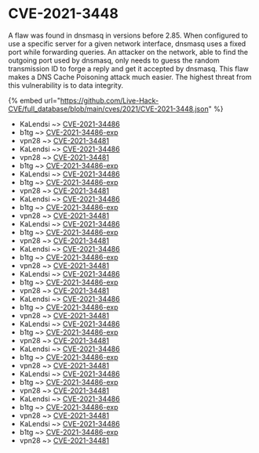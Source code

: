 # CVE-2021-3448

A flaw was found in dnsmasq in versions before 2.85. When configured to use a specific server for a given network interface, dnsmasq uses a fixed port while forwarding queries. An attacker on the network, able to find the outgoing port used by dnsmasq, only needs to guess the random transmission ID to forge a reply and get it accepted by dnsmasq. This flaw makes a DNS Cache Poisoning attack much easier. The highest threat from this vulnerability is to data integrity.

{% embed url="https://github.com/Live-Hack-CVE/full_database/blob/main/cves/2021/CVE-2021-3448.json" %}


* KaLendsi ~> [CVE-2021-34486](https://www.alice-snow.ru/2021/database/cve-2021-3448/cve-2021-34486-kalendsi)
* b1tg ~> [CVE-2021-34486-exp](https://www.alice-snow.ru/2021/database/cve-2021-3448/cve-2021-34486-exp-b1tg)
* vpn28 ~> [CVE-2021-34481](https://www.alice-snow.ru/2021/database/cve-2021-3448/cve-2021-34481-vpn28)
* KaLendsi ~> [CVE-2021-34486](https://www.alice-snow.ru/2021/database/cve-2021-3448/cve-2021-34486-kalendsi)
* vpn28 ~> [CVE-2021-34481](https://www.alice-snow.ru/2021/database/cve-2021-3448/cve-2021-34481-vpn28)
* b1tg ~> [CVE-2021-34486-exp](https://www.alice-snow.ru/2021/database/cve-2021-3448/cve-2021-34486-exp-b1tg)
* KaLendsi ~> [CVE-2021-34486](https://www.alice-snow.ru/2021/database/cve-2021-3448/cve-2021-34486-kalendsi)
* b1tg ~> [CVE-2021-34486-exp](https://www.alice-snow.ru/2021/database/cve-2021-3448/cve-2021-34486-exp-b1tg)
* vpn28 ~> [CVE-2021-34481](https://www.alice-snow.ru/2021/database/cve-2021-3448/cve-2021-34481-vpn28)
* KaLendsi ~> [CVE-2021-34486](https://www.alice-snow.ru/2021/database/cve-2021-3448/cve-2021-34486-kalendsi)
* b1tg ~> [CVE-2021-34486-exp](https://www.alice-snow.ru/2021/database/cve-2021-3448/cve-2021-34486-exp-b1tg)
* vpn28 ~> [CVE-2021-34481](https://www.alice-snow.ru/2021/database/cve-2021-3448/cve-2021-34481-vpn28)
* KaLendsi ~> [CVE-2021-34486](https://www.alice-snow.ru/2021/database/cve-2021-3448/cve-2021-34486-kalendsi)
* b1tg ~> [CVE-2021-34486-exp](https://www.alice-snow.ru/2021/database/cve-2021-3448/cve-2021-34486-exp-b1tg)
* vpn28 ~> [CVE-2021-34481](https://www.alice-snow.ru/2021/database/cve-2021-3448/cve-2021-34481-vpn28)
* KaLendsi ~> [CVE-2021-34486](https://www.alice-snow.ru/2021/database/cve-2021-3448/cve-2021-34486-kalendsi)
* b1tg ~> [CVE-2021-34486-exp](https://www.alice-snow.ru/2021/database/cve-2021-3448/cve-2021-34486-exp-b1tg)
* vpn28 ~> [CVE-2021-34481](https://www.alice-snow.ru/2021/database/cve-2021-3448/cve-2021-34481-vpn28)
* KaLendsi ~> [CVE-2021-34486](https://www.alice-snow.ru/2021/database/cve-2021-3448/cve-2021-34486-kalendsi)
* b1tg ~> [CVE-2021-34486-exp](https://www.alice-snow.ru/2021/database/cve-2021-3448/cve-2021-34486-exp-b1tg)
* vpn28 ~> [CVE-2021-34481](https://www.alice-snow.ru/2021/database/cve-2021-3448/cve-2021-34481-vpn28)
* KaLendsi ~> [CVE-2021-34486](https://www.alice-snow.ru/2021/database/cve-2021-3448/cve-2021-34486-kalendsi)
* b1tg ~> [CVE-2021-34486-exp](https://www.alice-snow.ru/2021/database/cve-2021-3448/cve-2021-34486-exp-b1tg)
* vpn28 ~> [CVE-2021-34481](https://www.alice-snow.ru/2021/database/cve-2021-3448/cve-2021-34481-vpn28)
* KaLendsi ~> [CVE-2021-34486](https://www.alice-snow.ru/2021/database/cve-2021-3448/cve-2021-34486-kalendsi)
* b1tg ~> [CVE-2021-34486-exp](https://www.alice-snow.ru/2021/database/cve-2021-3448/cve-2021-34486-exp-b1tg)
* vpn28 ~> [CVE-2021-34481](https://www.alice-snow.ru/2021/database/cve-2021-3448/cve-2021-34481-vpn28)
* KaLendsi ~> [CVE-2021-34486](https://www.alice-snow.ru/2021/database/cve-2021-3448/cve-2021-34486-kalendsi)
* b1tg ~> [CVE-2021-34486-exp](https://www.alice-snow.ru/2021/database/cve-2021-3448/cve-2021-34486-exp-b1tg)
* vpn28 ~> [CVE-2021-34481](https://www.alice-snow.ru/2021/database/cve-2021-3448/cve-2021-34481-vpn28)
* KaLendsi ~> [CVE-2021-34486](https://www.alice-snow.ru/2021/database/cve-2021-3448/cve-2021-34486-kalendsi)
* b1tg ~> [CVE-2021-34486-exp](https://www.alice-snow.ru/2021/database/cve-2021-3448/cve-2021-34486-exp-b1tg)
* vpn28 ~> [CVE-2021-34481](https://www.alice-snow.ru/2021/database/cve-2021-3448/cve-2021-34481-vpn28)
* KaLendsi ~> [CVE-2021-34486](https://www.alice-snow.ru/2021/database/cve-2021-3448/cve-2021-34486-kalendsi)
* b1tg ~> [CVE-2021-34486-exp](https://www.alice-snow.ru/2021/database/cve-2021-3448/cve-2021-34486-exp-b1tg)
* vpn28 ~> [CVE-2021-34481](https://www.alice-snow.ru/2021/database/cve-2021-3448/cve-2021-34481-vpn28)
* KaLendsi ~> [CVE-2021-34486](https://www.alice-snow.ru/2021/database/cve-2021-3448/cve-2021-34486-kalendsi)
* b1tg ~> [CVE-2021-34486-exp](https://www.alice-snow.ru/2021/database/cve-2021-3448/cve-2021-34486-exp-b1tg)
* vpn28 ~> [CVE-2021-34481](https://www.alice-snow.ru/2021/database/cve-2021-3448/cve-2021-34481-vpn28)